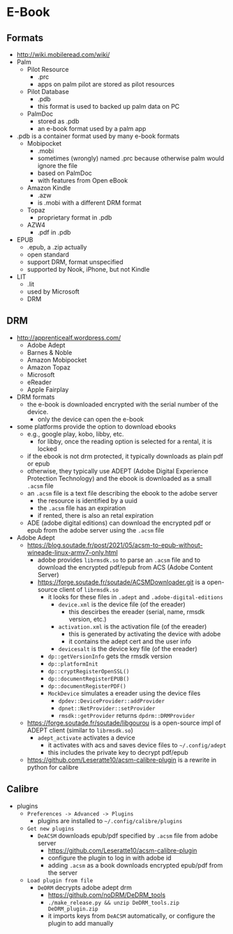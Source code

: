 E-Book
======

## Formats

- <http://wiki.mobileread.com/wiki/>
- Palm
  - Pilot Resource
    - .prc
    - apps on palm pilot are stored as pilot resources
  - Pilot Database
    - .pdb
    - this format is used to backed up palm data on PC
  - PalmDoc
    - stored as .pdb
    - an e-book format used by a palm app
- .pdb is a container format used by many e-book formats
  - Mobipocket
    - .mobi
    - sometimes (wrongly) named .prc because otherwise palm would ignore the
      file
    - based on PalmDoc
    - with features from Open eBook
  - Amazon Kindle
    - .azw
    - is .mobi with a different DRM format
  - Topaz
    - proprietary format in .pdb
  - AZW4
    - .pdf in .pdb
- EPUB
  - .epub, a .zip actually
  - open standard
  - support DRM, format unspecified
  - supported by Nook, iPhone, but not Kindle
- LIT
  - .lit
  - used by Microsoft
  - DRM

## DRM

- <http://apprenticealf.wordpress.com/>
  - Adobe Adept
  - Barnes & Noble
  - Amazon Mobipocket
  - Amazon Topaz
  - Microsoft
  - eReader
  - Apple Fairplay
- DRM formats
  - the e-book is downloaded encrypted with the serial number of the device.
    - only the device can open the e-book
- some platforms provide the option to download ebooks
  - e.g., google play, kobo, libby, etc.
    - for libby, once the reading option is selected for a rental, it is
      locked
  - if the ebook is not drm protected, it typically downloads as plain pdf or epub
  - otherwise, they typically use ADEPT (Adobe Digital Experience Protection
    Technology) and the ebook is downloaded as a small `.acsm` file
  - an `.acsm` file is a text file describing the ebook to the adobe server
    - the resource is identified by a uuid
    - the `.acsm` file has an expiration
    - if rented, there is also an retal expiration
  - ADE (adobe digital editions) can download the encrypted pdf or epub from
    the adobe server using the `.acsm` file
- Adobe Adept
  - <https://blog.soutade.fr/post/2021/05/acsm-to-epub-without-wineade-linux-armv7-only.html>
    - adobe provides `librmsdk.so` to parse an `.acsm` file and to download
      the encrypted pdf/epub from ACS (Adobe Content Server)
    - <https://forge.soutade.fr/soutade/ACSMDownloader.git> is a open-source
      client of `librmsdk.so`
      - it looks for these files in `.adept` and `.adobe-digital-editions`
        - `device.xml` is the device file (of the ereader)
          - this descirbes the ereader (serial, name, rmsdk version, etc.)
        - `activation.xml` is the activation file (of the ereader)
          - this is generated by activating the device with adobe
          - it contains the adept cert and the user info
        - `devicesalt` is the device key file (of the ereader)
      - `dp::getVersionInfo` gets the rmsdk version
      - `dp::platformInit`
      - `dp::cryptRegisterOpenSSL()`
      - `dp::documentRegisterEPUB()`
      - `dp::documentRegisterPDF()`
      - `MockDevice` simulates a ereader using the device files
        - `dpdev::DeviceProvider::addProvider`
        - `dpnet::NetProvider::setProvider`
        - `rmsdk::getProvider` returns `dpdrm::DRMProvider`
  - <https://forge.soutade.fr/soutade/libgourou> is a open-source impl of
    ADEPT client (similar to `librmsdk.so`)
    - `adept_activate` activates a device
      - it activates with acs and saves device files to `~/.config/adept`
      - this includes the private key to decrypt pdf/epub
  - <https://github.com/Leseratte10/acsm-calibre-plugin> is a rewrite in
    python for calibre

## Calibre

- plugins
  - `Preferences -> Advanced -> Plugins`
    - plugins are installed to `~/.config/calibre/plugins`
  - `Get new plugins`
    - `DeACSM` downloads epub/pdf specified by `.acsm` file from adobe server
      - <https://github.com/Leseratte10/acsm-calibre-plugin>
      - configure the plugin to log in with adobe id
      - adding `.acsm` as a book downloads encrypted epub/pdf from the server
  - `Load plugin from file`
    - `DeDRM` decrypts adobe adept drm
      - <https://github.com/noDRM/DeDRM_tools>
      - `./make_release.py && unzip DeDRM_tools.zip DeDRM_plugin.zip`
      - it imports keys from `DeACSM` automatically, or configure the plugin
        to add manually
